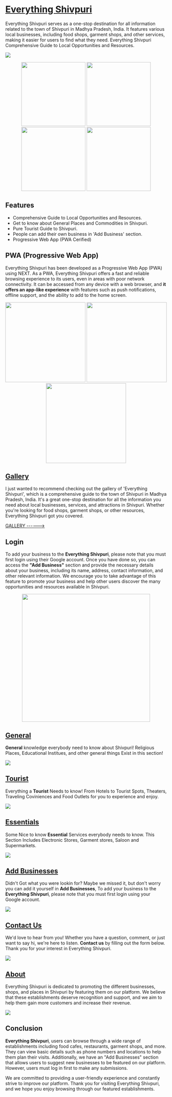 # [Everything Shivpuri](https://everythingshivpuri.vercel.app/)

Everything Shivpuri serves as a one-stop destination for all information related to the town of Shivpuri in Madhya Pradesh, India. It features various local businesses, including food shops, garment shops, and other services, making it easier for users to find what they need. Everything Shivpuri Comprehensive Guide to Local Opportunities and Resources.

<img src="https://mir-s3-cdn-cf.behance.net/project_modules/fs/e77e5e168517879.643c47c336755.png"/>

<p float="left" align="center">
  <img src="blob:https://www.behance.net/3c404569-d42a-46f8-9090-1c73cae834f5" width="200" />
  <img src="blob:https://www.behance.net/a341a0d0-6da5-442f-8e1b-caf9a9d83b54" width="200" />
  <img src="blob:https://www.behance.net/8a515b7f-461d-43b8-9f21-147b3bd375b2" width="200" />
  <img src="blob:https://www.behance.net/93ed47c1-7323-4aed-b031-f478de7de8e0" width="200" />
</p>

## Features

- Comprehensive Guide to Local Opportunities and Resources.
- Get to know about General Places and Commodities in Shivpuri.
- Pure Tourist Guide to Shivpuri.
- People can add their own business in 'Add Business' section.
- Progressive Web App (PWA Cerified)

## PWA (Progressive Web App)

Everything Shivpuri has been developed as a Progressive Web App (PWA) using NEXT. As a PWA, Everything Shivpuri offers a fast and reliable browsing experience to its users, even in areas with poor network connectivity. It can be accessed from any device with a web browser, and **it offers an app-like experience** with features such as push notifications, offline support, and the ability to add to the home screen.

<p float="left" align="center">
  <img src="https://firebasestorage.googleapis.com/v0/b/cosmosis-ff4d9.appspot.com/o/ReadMe%20Pictures%2FIMG_20230227_012405.jpg?alt=media&token=18b60495-4bcf-490b-a372-5e09d6b2265e" width="250" />
  <img src="https://firebasestorage.googleapis.com/v0/b/cosmosis-ff4d9.appspot.com/o/ReadMe%20Pictures%2FIMG_20230227_012432.jpg?alt=media&token=b1177988-f56a-4a42-9b3a-bd096f80eac3" width="250" />
  <img src="https://firebasestorage.googleapis.com/v0/b/cosmosis-ff4d9.appspot.com/o/ReadMe%20Pictures%2FIMG_20230227_012258.jpg?alt=media&token=273a56e0-39d2-4d7d-82d3-b20c840200cb" width="250" />
</p>

## [Gallery](https://www.behance.net/gallery/164756167/Cosmosis)

I just wanted to recommend checking out the gallery of 'Everything Shivpuri', which is a comprehensive guide to the town of Shivpuri in Madhya Pradesh, India. It's a great one-stop destination for all the information you need about local businesses, services, and attractions in Shivpuri. Whether you're looking for food shops, garment shops, or other resources, Everything Shivpuri got you covered. 

<a href="https://www.behance.net/gallery/164756167/Cosmosis">GALLERY ------></a>

## Login

To add your business to the **Everything Shivpuri**, please note that you must first login using their Google account. Once you have done so, you can access the **"Add Business"** section and provide the necessary details about your business, including its name, address, contact information, and other relevant information. We encourage you to take advantage of this feature to promote your business and help other users discover the many opportunities and resources available in Shivpuri.

<p float="left" align="center">
  <img src="https://mir-s3-cdn-cf.behance.net/project_modules/max_1200/c90744168517879.643c47c3323a2.png" width="400" />
</p>

## [General](https://everythingshivpuri.vercel.app/Genral)

**General** knowledge everybody need to know about Shivpuri! Religious Places, Educational Institues, and other general things Exist in this section!

<img src="https://mir-s3-cdn-cf.behance.net/project_modules/fs/25de72168517879.643c47c3332d8.png">

## [Tourist](https://everythingshivpuri.vercel.app/Tourist)

Everything a **Tourist** Needs to know! From Hotels to Tourist Spots, Theaters, Traveling Coviniences and Food Outlets for you to experience and enjoy.

<img src="https://firebasestorage.googleapis.com/v0/b/cosmosis-ff4d9.appspot.com/o/ReadMe%20Pictures%2FCosmosis%20_%20Void%20%E2%80%94%20Firefox%20Developer%20Edition%2027.2.23%2001_16_49.png?alt=media&token=044353fe-515d-4911-a4c2-68a816a88520">

## [Essentials](https://everythingshivpuri.vercel.app/Essentials)

Some Nice to know **Essential** Services everybody needs to know. This Section Includes Electronic Stores, Garment stores, Saloon and Supermarkets.

<img src="https://mir-s3-cdn-cf.behance.net/project_modules/fs/d0b41c168517879.643c47c32f3da.png">

## [Add Businesses](https://everythingshivpuri.vercel.app/AddBusinesses)

Didn't Got what you were lookin for? Maybe we missed it, but don't worry you can add it yourself in **Add Businesses**, To add your business to the **Everything Shivpuri**, please note that you must first login using your Google account. 

<img src="https://mir-s3-cdn-cf.behance.net/project_modules/fs/517ef2168517879.643c47c32a2de.png">

## [Contact Us](https://everythingshivpuri.vercel.app/Contact)

We'd love to hear from you! Whether you have a question, comment, or just want to say hi, we're here to listen. **Contact us** by filling out the form below. Thank you for your interest in Everything Shivpuri.

<img src="https://mir-s3-cdn-cf.behance.net/project_modules/fs/3e54c1168517879.643c47c32cb7e.png">

## [About](https://everythingshivpuri.vercel.app/About)

Everything Shivpuri is dedicated to promoting the different businesses, shops, and places in Shivpuri by featuring them on our platform. We believe that these establishments deserve recognition and support, and we aim to help them gain more customers and increase their revenue.

<img src="https://firebasestorage.googleapis.com/v0/b/cosmosis-ff4d9.appspot.com/o/ReadMe%20Pictures%2FCosmosis%20_%20Void%20%E2%80%94%20Firefox%20Developer%20Edition%2027.2.23%2001_21_07.png?alt=media&token=4389de4e-dc34-4d84-9932-7360c3dc2cd9">

## Conclusion

**Everything Shivpuri**, users can browse through a wide range of establishments including food cafes, restaurants, garment shops, and more. They can view basic details such as phone numbers and locations to help them plan their visits. Additionally, we have an "Add Businesses" section that allows users to suggest new businesses to be featured on our platform. However, users must log in first to make any submissions.

We are committed to providing a user-friendly experience and constantly strive to improve our platform. Thank you for visiting Everything Shivpuri, and we hope you enjoy browsing through our featured establishments.
